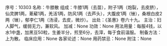 序号：10303
名称：牛膝散
组成：牛膝1两（去苗），附子1两（炮裂，去皮脐），仙灵脾1两，萆薢1两，羌活1两，防风1两（去芦头），大腹皮1两（锉），桑根白皮2两（锉），郁李仁1两（汤浸，去皮，微炒）。
出处：《圣惠》卷六十九。
主治：妇人脚气，缓弱无力，兼软风。
加减：None
功效：None
用法用量：每服4钱，以水1中盏，加黑豆50粒，生姜半分，煎至6分，去滓，每于食前温服。
制备方法：上为散。
临床应用：None
各家论述：None
用药禁忌：None
附注：None

